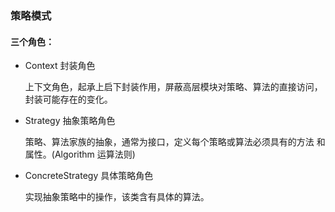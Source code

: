 ### 策略模式
#### 三个角色：
- Context 封装角色

    上下文角色，起承上启下封装作用，屏蔽高层模块对策略、算法的直接访问，
    封装可能存在的变化。
- Strategy 抽象策略角色

    策略、算法家族的抽象，通常为接口，定义每个策略或算法必须具有的方法
    和属性。(Algorithm 运算法则)
- ConcreteStrategy 具体策略角色

    实现抽象策略中的操作，该类含有具体的算法。